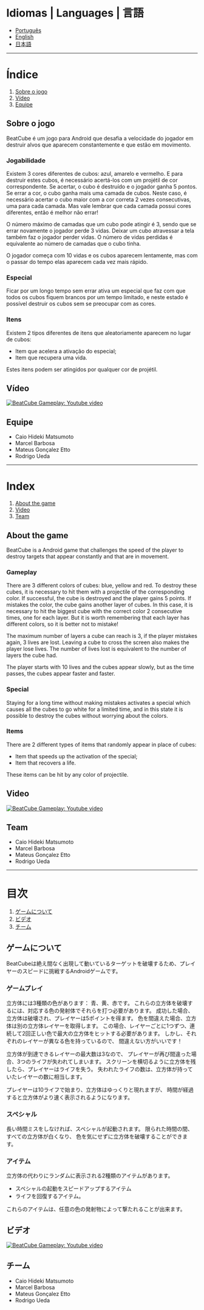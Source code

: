 # Idiomas | Languages | 言語
- [Português](#Índice)
- [English](#index)
- [日本語](#目次)

---

# Índice
1. [Sobre o jogo](#sobre-o-jogo)
2. [Vídeo](#vídeo)
3. [Equipe](#equipe)

## Sobre o jogo
BeatCube é um jogo para Android que desafia a velocidade do jogador em destruir alvos que aparecem constantemente e que estão em movimento.

### Jogabilidade
Existem 3 cores diferentes de cubos:
azul, amarelo e vermelho.
E para destruir estes cubos, é necessário acertá-los com um projétil de cor correspondente.
Se acertar, o cubo é destruído e o jogador ganha 5 pontos.
Se errar a cor, o cubo ganha mais uma camada de cubos.
Neste caso, é necessário acertar o cubo maior com a cor correta 2 vezes consecutivas, uma para cada camada.
Mas vale lembrar que cada camada possui cores diferentes,
então é melhor não errar!

O número máximo de camadas que um cubo pode atingir é 3,
sendo que se errar novamente o jogador perde 3 vidas.
Deixar um cubo atravessar a tela também faz o jogador perder vidas.
O número de vidas perdidas é equivalente ao número de camadas que o cubo tinha.

O jogador começa com 10 vidas e os cubos aparecem lentamente,
mas com o passar do tempo elas aparecem cada vez mais rápido.

### Especial
Ficar por um longo tempo sem errar ativa um especial
que faz com que todos os cubos fiquem brancos por um tempo limitado,
e neste estado é possível destruir os cubos sem se preocupar com as cores.

### Itens
Existem 2 tipos diferentes de itens que aleatoriamente aparecem no lugar de cubos:
- Item que acelera a ativação do especial;
- Item que recupera uma vida.

Estes itens podem ser atingidos por qualquer cor de projétil.


## Vídeo
[![BeatCube Gameplay: Youtube video](http://img.youtube.com/vi/G-SsgKep4CA/0.jpg)](https://www.youtube.com/watch?v=G-SsgKep4CA "Beat Cube Gameplay")

## Equipe
- Caio Hideki Matsumoto
- Marcel Barbosa
- Mateus Gonçalez Etto
- Rodrigo Ueda

---

# Index
1. [About the game](#about-the-game)
2. [Video](#video)
3. [Team](#team)

## About the game
BeatCube is a Android game that challenges the speed of the player to destroy targets that appear constantly and that are in movement.

### Gameplay
There are 3 different colors of cubes:
blue, yellow and red.
To destroy these cubes, it is necessary to hit them with a projectile of the corresponding color.
If successful, the cube is destroyed and the player gains 5 points.
If mistakes the color, the cube gains another layer of cubes.
In this case, it is necessary to hit the biggest cube with the correct color 2 consecutive times, one for each layer.
But it is worth remembering that each layer has different colors,
so it is better not to mistake!

The maximum number of layers a cube can reach is 3,
if the player mistakes again, 3 lives are lost.
Leaving a cube to cross the screen also makes the player lose lives.
The number of lives lost is equivalent to the number of layers the cube had.

The player starts with 10 lives and the cubes appear slowly,
but as the time passes, the cubes appear faster and faster.

### Special
Staying for a long time without making mistakes activates a special
which causes all the cubes to go white for a limited time,
and in this state it is possible to destroy the cubes without worrying about the colors.

### Items
There are 2 different types of items that randomly appear in place of cubes:
- Item that speeds up the activation of the special;
- Item that recovers a life.

These items can be hit by any color of projectile.

## Video
[![BeatCube Gameplay: Youtube video](http://img.youtube.com/vi/G-SsgKep4CA/0.jpg)](https://www.youtube.com/watch?v=G-SsgKep4CA "Beat Cube Gameplay")

## Team
- Caio Hideki Matsumoto
- Marcel Barbosa
- Mateus Gonçalez Etto
- Rodrigo Ueda


---

# 目次
1. [ゲームについて](#ゲームについて)
2. [ビデオ](#ビデオ)
3. [チーム](#チーム)

## ゲームについて
BeatCubeは絶え間なく出現して動いているターゲットを破壊するため、プレイヤーのスピードに挑戦するAndroidゲームです。

### ゲームプレイ
立方体には3種類の色があります：
青、黄、赤です。
これらの立方体を破壊するには、対応する色の発射体でそれらを打つ必要があります。
成功した場合、立方体は破壊され、プレイヤーは5ポイントを得ます。
色を間違えた場合、立方体は別の立方体レイヤーを取得します。
この場合、レイヤーごとに1つずつ、連続して2回正しい色で最大の立方体をヒットする必要があります。
しかし、それぞれのレイヤーが異なる色を持っているので、
間違えない方がいいです！

立方体が到達できるレイヤーの最大数は3なので、
プレイヤーが再び間違った場合、3つのライフが失われてしまいます。
スクリーンを横切るように立方体を残したら、プレイヤーはライフを失う。
失われたライフの数は、立方体が持っていたレイヤーの数に相当します。

プレイヤーは10ライフで始まり、立方体はゆっくりと現れますが、
時間が経過すると立方体がより速く表示されるようになります。

### スペシャル
長い時間ミスをしなければ、スペシャルが起動されます。
限られた時間の間、すべての立方体が白くなり、
色を気にせずに立方体を破壊することができます。

### アイテム
立方体の代わりにランダムに表示される2種類のアイテムがあります。
- スペシャルの起動をスピードアップするアイテム
- ライフを回復するアイテム。

これらのアイテムは、任意の色の発射物によって撃たれることが出来ます。

## ビデオ
[![BeatCube Gameplay: Youtube video](http://img.youtube.com/vi/G-SsgKep4CA/0.jpg)](https://www.youtube.com/watch?v=G-SsgKep4CA "Beat Cube Gameplay")

## チーム
- Caio Hideki Matsumoto
- Marcel Barbosa
- Mateus Gonçalez Etto
- Rodrigo Ueda
